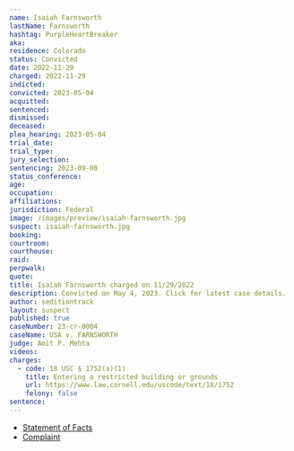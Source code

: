 ```yaml
---
name: Isaiah Farnsworth
lastName: Farnsworth
hashtag: PurpleHeartBreaker
aka:
residence: Colorado
status: Convicted
date: 2022-11-29
charged: 2022-11-29
indicted:
convicted: 2023-05-04
acquitted:
sentenced:
dismissed:
deceased:
plea_hearing: 2023-05-04
trial_date:
trial_type:
jury_selection:
sentencing: 2023-09-08
status_conference:
age:
occupation:
affiliations:
jurisdiction: Federal
image: /images/preview/isaiah-farnsworth.jpg
suspect: isaiah-farnsworth.jpg
booking:
courtroom:
courthouse:
raid:
perpwalk:
quote:
title: Isaiah Farnsworth charged on 11/29/2022
description: Convicted on May 4, 2023. Click for latest case details.
author: seditiontrack
layout: suspect
published: true
caseNumber: 23-cr-0004
caseName: USA v. FARNSWORTH
judge: Amit P. Mehta
videos:
charges:
  - code: 18 USC § 1752(a)(1)
    title: Entering a restricted building or grounds
    url: https://www.law.cornell.edu/uscode/text/18/1752
    felony: false
sentence:
---
```


- [Statement of Facts](https://storage.courtlistener.com/recap/gov.uscourts.dcd.249829/gov.uscourts.dcd.249829.1.1.pdf)
- [Complaint](https://storage.courtlistener.com/recap/gov.uscourts.dcd.250668/gov.uscourts.dcd.250668.1.0.pdf)
